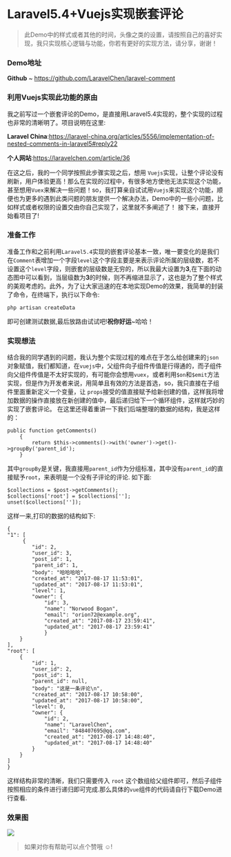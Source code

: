 # Laravel5.4+Vuejs实现嵌套评论
> 此Demo中的样式或者其他的时间，头像之类的设置，请按照自己的喜好实现，我只实现核心逻辑与功能，你若有更好的实现方法，请分享，谢谢！

### Demo地址
**Github** ~ https://github.com/LaravelChen/laravel-comment

### 利用Vuejs实现此功能的原由
我之前写过一个嵌套评论的Demo，是直接用Laravel5.4实现的，整个实现的过程也非常的清晰明了。项目说明在这里:

**Laravel China**:https://laravel-china.org/articles/5556/implementation-of-nested-comments-in-laravel5#reply22

**个人网站**:https://laravelchen.com/article/36

 在这之后，我的一个同学按照此步骤实现之后，想用 ```Vuejs```实现，让整个评论没有刷新，用户体验更高！那么在实现的过程中，有很多地方使他无法实现这个功能，甚至想用```Vuex```来解决一些问题！so，我打算亲自试试用```Vuejs```来实现这个功能，顺便也为更多的遇到此类问题的朋友提供一个解决办法，Demo中的一些小问题，比如样式或者权限的设置交由你自己实现了，这里就不多阐述了！
接下来，直接开始看项目了!

### 准备工作
准备工作和之前利用```Laravel5.4```实现的嵌套评论基本一致，唯一要变化的是我们在```Comment```表增加一个字段```level```这个字段主要是来表示评论所属的层级数，若不设置这个```level```字段，则嵌套的层级数是无穷的，所以我最大设置为**3**,在下面的动态图中可以看到，当层级数为**3**的时候，则不再缩进显示了，这也是为了整个样式的美观考虑的。此外，为了让大家迅速的在本地实现Demo的效果，我简单的封装了命令，在终端下，执行以下命令:
```
php artisan createData
```
即可创建测试数据,最后放路由试试吧!**祝你好运**~哈哈！

### 实现想法
结合我的同学遇到的问题，我认为整个实现过程的难点在于怎么给创建来的```json```对象赋值，我们都知道，在```vuejs```中，父组件向子组件传值是行得通的，而子组件向父组件传值是不太好实现的，有可能你会想用```vuex```，或者利用```$on```和```$emit```方法实现，但是作为开发者来说，用简单且有效的方法是首选，so，我只直接在子组件里面重新定义一个变量，让 ```props```接受的值直接赋予给新创建的值，这样我将增加数据的操作直接放在新创建的值中，最后递归给下一个循环组件，这样就巧妙的实现了嵌套评论。
在这里还得着重讲一下我们后端整理的数据的结构，我是这样的：
```
public function getComments()
    {
        return $this->comments()->with('owner')->get()->groupBy('parent_id');
    }
```
其中```groupBy```是关键，我直接用```parent_id```作为分组标准，其中没有```parent_id```的直接赋予```root```，来表明是一个没有子评论的评论.
如下面:
```
$collections = $post->getComments();
$collections['root'] = $collections[''];
unset($collections['']);
```
这样一来,打印的数据的结构如下:
```
{
"1": [
	 {
		"id": 2,
		"user_id": 3,
		"post_id": 1,
		"parent_id": 1,
		"body": "哈哈哈哈",
		"created_at": "2017-08-17 11:53:01",
		"updated_at": "2017-08-17 11:53:01",
		"level": 1,
		"owner": {
			"id": 3,
			"name": "Norwood Bogan",
			"email": "orion72@example.org",
			"created_at": "2017-08-17 23:59:41",
			"updated_at": "2017-08-17 23:59:41"
			}
	}
],
"root": [
	{
		"id": 1,
		"user_id": 2,
		"post_id": 1,
		"parent_id": null,
		"body": "这是一条评论\n",
		"created_at": "2017-08-17 10:58:00",
		"updated_at": "2017-08-17 10:58:00",
		"level": 0,
		"owner": {
			"id": 2,
			"name": "LaravelChen",
			"email": "848407695@qq.com",
			"created_at": "2017-08-17 14:48:40",
			"updated_at": "2017-08-17 14:48:40"
		}
	}
]
}
```
这样结构非常的清晰，我们只需要传入 ```root``` 这个数组给父组件即可，然后子组件按照相应的条件进行递归即可完成.那么具体的```vue```组件的代码请自行下载Demo进行查看.

### 效果图
![](https://photo.laravelchen.cn/laravel-comment.gif)

> 如果对你有帮助可以点个赞哦 ☺!


